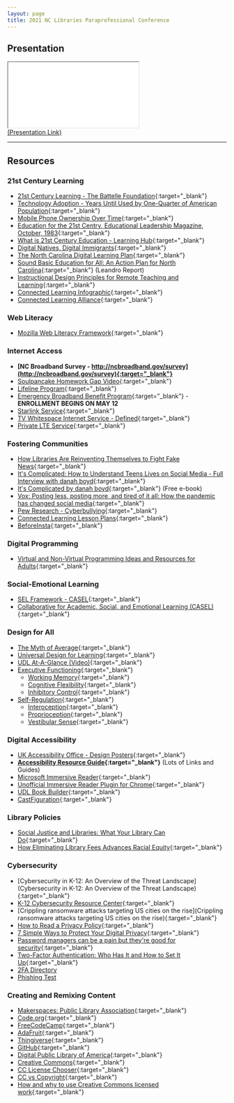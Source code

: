 ```yaml
---
layout: page
title: 2021 NC Libraries Paraprofessional Conference
---
```

<h2 class="sr-only">Presentation</h2>
<div class="embed-responsive embed-responsive-16by9">
  <iframe class="embed-responsive-item" src="presentation.html"></iframe>
</div>
<a href="presentation.html" target="_blank">(Presentation Link)</a>
<hr class="mb-5">

## Resources
### 21st Century Learning
* [21st Century Learning - The Battelle Foundation](https://www.battelleforkids.org/networks/p21/frameworks-resources){:target="_blank"}
* [Technology Adoption - Years Until Used by One-Quarter of American Population](https://www.battelleforkids.org/networks/p21/frameworks-resources){:target="_blank"}
* [Mobile Phone Ownership Over Time](https://www.pewresearch.org/internet/fact-sheet/mobile/){:target="_blank"}
* [Education for the 21st Centry, Educational Leadership Magazine, October, 1983](http://www.ascd.org/ASCD/pdf/journals/ed_lead/el_198309_lewis.pdf){:target="_blank"}
* [What is 21st Century Education - Learning Hub](https://www.battelleforkids.org/learning-hub/learning-hub-item/what-is-a-21st-century-education){:target="_blank"}
* [Digital Natives, Digital Immigrants](https://www.marcprensky.com/writing/Prensky%20-%20Digital%20Natives,%20Digital%20Immigrants%20-%20Part1.pdf){:target="_blank"}
* [The North Carolina Digital Learning Plan](https://ncdli.fi.ncsu.edu/dlplan/docs/dlplan.pdf){:target="_blank"}
* [Sound Basic Education for All: An Action Plan for North Carolina](https://www.wested.org/resources/leandro-north-carolina/){:target="_blank"} (Leandro Report)
* [Instructional Design Principles for Remote Teaching and Learning](https://www.fi.ncsu.edu/resources/instructional-design-principles-for-remote-teaching-and-learning/){:target="_blank"}
* [Connected Learning Infographic](https://clalliance.org/resources/connected-learning-infographic/){:target="_blank"}
* [Connected Learning Alliance](https://clalliance.org){:target="_blank"}

### Web Literacy
* [Mozilla Web Literacy Framework](https://foundation.mozilla.org/en/initiatives/web-literacy/){:target="_blank"}

### Internet Access
* **[NC Broadband Survey - http://ncbroadband.gov/survey](http://ncbroadband.gov/survey){:target="_blank"}**
* [Soulpancake Homework Gap Video](https://youtu.be/yqkAlwGsxwE){:target="_blank"}
* [Lifeline Program](https://www.lifelinesupport.org){:target="_blank"}
* [Emergency Broadband Benefit Program](https://getemergencybroadband.org){:target="_blank"} - **ENROLLMENT BEGINS ON MAY 12**
* [Starlink Service](https://www.starlink.com){:target="_blank"}
* [TV Whitespace Internet Service - Defined](http://wififorward.org/2020/06/25/tv-white-spaces-may-be-key-to-connecting-millions-of-americans-heres-how/){:target="_blank"}
* [Private LTE Service](https://www.networkworld.com/article/3432938/when-private-lte-is-better-than-wi-fi.html){:target="_blank"}

### Fostering Communities
* [How Libraries Are Reinventing Themselves to Fight Fake News](https://www.forbes.com/sites/ryanholmes/2018/04/10/how-libraries-are-reinventing-themselves-to-fight-fake-news/){:target="_blank"}
* [It's Complicated: How to Understand Teens Lives on Social Media - Full Interview with danah boyd](https://youtu.be/Cx6OEVF2EL4){:target="_blank"}
* [It's Complicated by danah boyd](http://www.danah.org/books/ItsComplicated.pdf){:target="_blank"} (Free e-book)
* [Vox: Posting less, posting more, and tired of it all: How the pandemic has changed social media](https://www.vox.com/recode/22295131/social-media-use-pandemic-covid-19-instagram-tiktok){:target="_blank"}
* [Pew Research - Cyberbullying](https://www.pewresearch.org/internet/2018/09/27/a-majority-of-teens-have-experienced-some-form-of-cyberbullying/){:target="_blank"}
* [Connected Learning Lesson Plans](https://remakelearning.org/connectedlearning/){:target="_blank"}
* [BeforeInsta](http://www.instagram.com/beforeinsta){:target="_blank"}

### Digital Programming
* [Virtual and Non-Virtual Programming Ideas and Resources for Adults](https://libraries.vermont.gov/covid19/virtualprogram_adult){:target="_blank"}

### Social-Emotional Learning
* [SEL Framework - CASEL](https://casel.org/sel-framework/){:target="_blank"}
* [Collaborative for Academic, Social, and Emotional Learning (CASEL)](https://casel.org){:target="_blank"}

### Design for All
* [The Myth of Average](https://youtu.be/4eBmyttcfU4){:target="_blank"}
* [Universal Design for Learning](https://udlguidelines.cast.org){:target="_blank"}
* [UDL At-A-Glance (Video)](https://youtu.be/bDvKnY0g6e4){:target="_blank"}
* [Executive Functioning](https://www.understood.org/en/learning-thinking-differences/child-learning-disabilities/executive-functioning-issues/what-is-executive-function){:target="_blank"}
  * [Working Memory](https://www.understood.org/en/learning-thinking-differences/child-learning-disabilities/executive-functioning-issues/working-memory-what-it-is-and-how-it-works){:target="_blank"}
  * [Cognitive Flexibility](https://www.foothillsacademy.org/community-services/parent-education/parent-articles/cognitive-flexibility){:target="_blank"}
  * [Inhibitory Control](http://www.educationalneuroscience.org.uk/resources/the-adolescent-brain/inhibitory-control/){:target="_blank"}
* [Self-Regulation](https://www.understood.org/en/learning-thinking-differences/child-learning-disabilities/sensory-processing-issues/trouble-with-self-regulation-what-you-need-to-know){:target="_blank"}
  * [Interoception](https://www.understood.org/en/learning-thinking-differences/child-learning-disabilities/sensory-processing-issues/interoception-and-sensory-processing-issues-what-you-need-to-know){:target="_blank"}
  * [Proprioception](https://www.vox.com/the-highlight/2019/11/22/20920762/proprioception-sixth-sense){:target="_blank"}
  * [Vestibular Sense](https://eyaslanding.com/the-vestibular-and-proprioceptive-systems-the-sixth-and-seven-senses/){:target="_blank"}
  
### Digital Accessibility
* [UK Accessibility Office - Design Posters](https://accessibility.blog.gov.uk/2016/09/02/dos-and-donts-on-designing-for-accessibility/){:target="_blank"}
* **[Accessibility Resource Guide](https://mjsamberg.github.io/resourceguides/accessibility/){:target="_blank"}** (Lots of Links and Guides)
* [Microsoft Immersive Reader](https://www.microsoft.com/en-us/education/products/learning-tools){:target="_blank"}
* [Unofficial Immersive Reader Plugin for Chrome](https://chrome.google.com/webstore/detail/use-immersive-reader-on-w/fmidkjgknpkbmninbmklhcgaalfalbdh?hl=en-US){:target="_blank"}
* [UDL Book Builder](http://bookbuilder.cast.org){:target="_blank"}
* [CastFiguration](http://figuration.org){:target="_blank"}

### Library Policies
* [Social Justice and Libraries: What Your Library Can Do](https://guides.masslibsystem.org/socialjustice/Libraries){:target="_blank"}
* [How Eliminating Library Fees Advances Racial Equity](https://www.urbanlibraries.org/blog/how-eliminating-library-fees-advances-racial-equity){:target="_blank"}

### Cybersecurity
* [Cybersecurity in K-12: An Overview of the Threat Landscape](Cybersecurity in K-12: An Overview of the Threat Landscape){:target="_blank"}
* [K-12 Cybersecurity Resource Center](https://k12cybersecure.com/map/){:target="_blank"}
* [Crippling ransomware attacks targeting US cities on the rise](Crippling ransomware attacks targeting US cities on the rise){:target="_blank"}
* [How to Read a Privacy Policy](https://oag.ca.gov/privacy/facts/online-privacy/privacy-policy){:target="_blank"}
* [7 Simple Ways to Protect Your Digital Privacy](https://www.nytimes.com/wirecutter/blog/7-simple-ways-to-protect-your-digital-privacy/){:target="_blank"}
* [Password managers can be a pain but they're good for security](https://www.cnet.com/news/password-managers-a-little-pain-for-a-lot-better-security-world-password-day/){:target="_blank"}
* [Two-Factor Authentication: Who Has It and How to Set It Up](https://www.pcmag.com/how-to/two-factor-authentication-who-has-it-and-how-to-set-it-up){:target="_blank"}
* [2FA Directory](https://2fa.directory)
* [Phishing Test](https://www.phishingbox.com/phishing-iq-test)

### Creating and Remixing Content
* [Makerspaces: Public Library Association](http://www.ala.org/pla/resources/tools/technology/makerspaces){:target="_blank"}
* [Code.org](http://www.code.org){:target="_blank"}
* [FreeCodeCamp](https://www.freecodecamp.org){:target="_blank"}
* [AdaFruit](https://www.adafruit.com){:target="_blank"}
* [Thingiverse](https://www.thingiverse.com){:target="_blank"}
* [GitHub](http://www.github.com){:target="_blank"}
* [Digital Public Library of America](https://dp.la){:target="_blank"}
* [Creative Commons](http://www.creativecommons.org){:target="_blank"}
* [CC License Chooser](https://creativecommons.org/choose/){:target="_blank"}
* [CC vs Copyright](https://www.workmadeforhire.net/the-rest/whats-the-difference-between-copyright-and-creative-commons/){:target="_blank"}
* [How and why to use Creative Commons licensed work](https://opensource.com/article/20/1/what-creative-commons){:target="_blank"}

